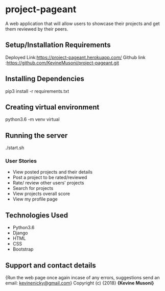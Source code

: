 # project-pageant
A web application that will allow users to showcase their projects and get them reviewed by their peers.
 ## Setup/Installation Requirements 
Deployed Link:https://project-pageant.herokuapp.com/
Github link :https://github.com/KevineMusoni/project-pageant.git
 ## Installing Dependencies
pip3 install -r requirements.txt
## Creating virtual environment
python3.6 -m venv virtual
 ## Running the server
./start.sh
 ### User Stories
* View posted projects and their details
* Post a project to be rated/reviewed
* Rate/ review other users' projects
* Search for projects 
* View projects overall score
* View my profile page
 ## Technologies Used
* Python3.6
* Django
* HTML
* CSS
* Bootstrap
 ## Support and contact details
{Run the web page once again incase of any errors,
suggestions
send an email: kevinenicky@gmail.com}
Copyright (c) {2018} **{Kevine Musoni}**
